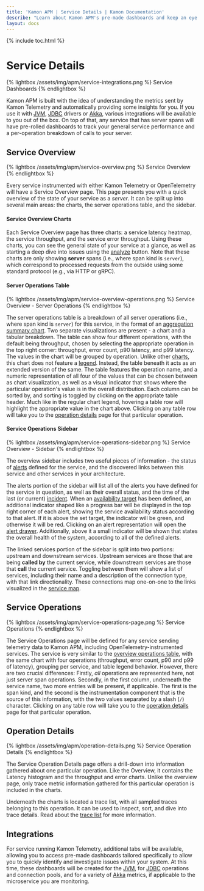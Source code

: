 ```yaml
---
title: 'Kamon APM | Service Details | Kamon Documentation'
describe: "Learn about Kamon APM's pre-made dashboards and keep an eye on your service latency and operations"
layout: docs
---
```


{% include toc.html %}

Service Details
=====================

{% lightbox /assets/img/apm/service-integrations.png %}
Service Dashboards
{% endlightbox %}

Kamon APM is built with the idea of understanding the metrics sent by Kamon Telemetry and automatically providing some insights for you. If you use it with [JVM], [JDBC] drivers or [Akka], various integrations will be available to you out of the box. On top of that, any service that has server spans will have pre-rolled dashboards to track your general service performance and a per-operation breakdown of calls to your server.

Service Overview
-----------------

{% lightbox /assets/img/apm/service-overview.png %}
Service Overview
{% endlightbox %}

Every service instrumented with either Kamon Telemetry or OpenTelemetry will have a Service Overview page. This page presents you with a quick overview of the state of your service as a _server_. It can be split up into several main areas: the charts, the server operations table, and the sidebar.

#### Service Overview Charts

Each Service Overview page has three charts: a service latency heatmap, the service throughput, and the service error throughput. Using these charts, you can see the general state of your service at a glance, as well as starting a deep dive into issues using the [analyze] button. Note that these charts are only showing **server** spans (i.e., where span kind is `server`), which correspond to processed requests from the outside using some standard protocol (e.g., via HTTP or gRPC).

#### Server Operations Table

{% lightbox /assets/img/apm/service-overview-operations.png %}
Service Overview - Server Operations
{% endlightbox %}

The server operations table is a breakdown of all server operations (i.e., where span kind is `server`) for this service, in the format of an [aggregation summary chart]. Two separate visualizations are present - a chart and a tabular breakdown. The table can show four different operations, with the default being throughput, chosen by selecting the appropriate operation in the top right corner: throughput, error count, p90 latency, and p99 latency. The values in the chart will be grouped by operation. Unlike other [charts], this chart does not feature a [legend]. Instead, the table beneath it acts as an extended version of the same. The table features the operation name, and a numeric representation of all four of the values that can be chosen between as chart visualization, as well as a visual indicator that shows where the particular operation's value is in the overall distribution. Each column can be sorted by, and sorting is toggled by clicking on the appropriate table header. Much like in the regular chart legend, hovering a table row will highlight the appropriate value in the chart above. Clicking on any table row will take you to the [operation details](#operation-details) page for that particular operation.

#### Service Operations Sidebar

{% lightbox /assets/img/apm/service-operations-sidebar.png %}
Service Overview - Sidebar
{% endlightbox %}

The overview sidebar includes two useful pieces of information - the status of [alerts] defined for the service, and the discovered links between this service and other services in your architecture.

The alerts portion of the sidebar will list all of the alerts you have defined for the service in question, as well as their overall status, and the time of the last (or current) [incident]. When an [availability target] has been defined, an additional indicator shaped like a progress bar will be displayed in the top right corner of each alert, showing the service availability status according to that alert. If it is above the set target, the indicator will be green, and otherwise it will be red. Clicking on an alert representation will open the [alert drawer]. Additionally, above it a small indicator will be shown that states the overall health of the system, according to all of the defined alerts.

The linked services portion of the sidebar is split into two portions: upstream and downstream services. Upstream services are those that are being **called by** the current service, while downstream services are those that **call** the current service. Toggling between them will show a list of services, including their name and a description of the connection type, with that link directionality. These connections map one-on-one to the links visualized in the [service map].

Service Operations
--------------------

{% lightbox /assets/img/apm/service-operations-page.png %}
Service Operations
{% endlightbox %}

The Service Operations page will be defined for any service sending telemetry data to Kamon APM, including OpenTelemetry-instrumented services. The service is very similar to the [overview operations table](#service-operations-table), with the same chart with four operations (throughput, error count, p90 and p99 of latency), grouping per service, and table legend behavior. However, there are two crucial differences: Firstly, _all_ operations are represented here, not just server span operations. Secondly, in the first column, underneath the service name, two more entries will be present, if applicable. The first is the span kind, and the second is the instrumentation component that is the source of this information, with the two values separated by a slash (`/`) character. Clicking on any table row will take you to the [operation details](#operation-details) page for that particular operation.

Operation Details
-------------------

{% lightbox /assets/img/apm/operation-details.png %}
Service Operation Details
{% endlightbox %}

The Service Operation Details page offers a drill-down into information gathered about one particular operation. Like the Overview, it contains the Latency histogram and the throughput and error charts. Unlike the overview page, only trace metric information gathered for this particular operation is included in the charts.

Underneath the charts is located a trace list, with all sampled traces belonging to this operation. It can be used to inspect, sort, and dive into trace details. Read about the [trace list] for more information.

Integrations
-------------

For service running Kamon Telemetry, additional tabs will be available, allowing you to access pre-made dashboards tailored specifically to allow you to quickly identify and investigate issues within your system. At this time, these dashboards will be created for the [JVM], for [JDBC] operations and connection pools, and for a variety of [Akka] metrics, if applicable to the microservice you are monitoring.

[JVM]: ../jvm/
[JDBC]: ../jdbc/
[Akka]: ../akka/
[analyze]: ../../deep-dive/analyze/
[charts]: ../../general/charts/
[legend]: ../../general/charts/#chart-legend
[alerts]: ../../general/alerts/overview/
[incident]: ../../general/alerts/incidents/
[availability target]: ../../general/alerts/overview/#availability-target
[alert drawer]: ../../general/alerts/alert-drawer/
[service map]: ../service-map/#service-links
[aggregation summary chart]: ../../general/aggregation-summary-chart/
[trace list]: ../../traces/trace-list/
